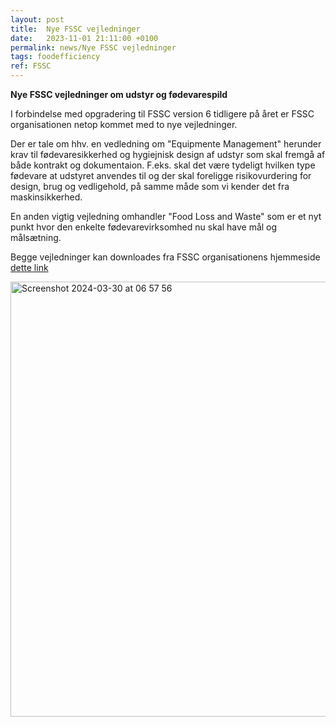 ```yaml
---
layout: post
title:  Nye FSSC vejledninger
date:   2023-11-01 21:11:00 +0100
permalink: news/Nye FSSC vejledninger
tags: foodefficiency
ref: FSSC
---
```

**Nye FSSC vejledninger om udstyr og fødevarespild**

I forbindelse med opgradering til FSSC version 6 tidligere på året er FSSC organisationen netop kommet med to nye vejledninger.

Der er tale om hhv. en vedledning om "Equipmente Management" herunder krav til fødevaresikkerhed og hygiejnisk design af udstyr som skal fremgå af både kontrakt og dokumentaion. 
F.eks. skal det være tydeligt hvilken type fødevare at udstyret anvendes til og der skal foreligge risikovurdering for design, brug og vedligehold, på samme måde som vi kender det fra maskinsikkerhed. 

En anden vigtig vejledning omhandler "Food Loss and Waste" som er et nyt punkt hvor den enkelte fødevarevirksomhed nu skal have mål og målsætning. 

Begge vejledninger kan downloades fra FSSC organisationens hjemmeside [dette link](https://www.fssc.com/schemes/fssc-22000/documents/fssc-22000-version-6/#guidance-documents) 

<img width="696" alt="Screenshot 2024-03-30 at 06 57 56" src="https://github.com/FoodEfficiency/FoodEfficiency.github.io/assets/75361000/428c4e3d-7e9a-45c8-968d-871771bc889a">
